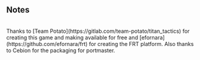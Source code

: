 ## Notes
<br/>
Thanks to [Team Potato](https://gitlab.com/team-potato/titan_tactics) for creating this game and making available for free and [efornara](https://github.com/efornara/frt) for creating the FRT platform. Also thanks to Cebion for the packaging for portmaster.
<br/>
